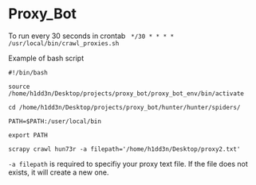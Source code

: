 # Proxy_Bot

To run every 30 seconds in crontab ` */30 * * * * /usr/local/bin/crawl_proxies.sh`


Example of bash script


`#!/bin/bash`

`source /home/h1dd3n/Desktop/projects/proxy_bot/proxy_bot_env/bin/activate`

`cd /home/h1dd3n/Desktop/projects/proxy_bot/hunter/hunter/spiders/`

`PATH=$PATH:/user/local/bin`

`export PATH`

`scrapy crawl hun73r -a filepath='/home/h1dd3n/Desktop/proxy2.txt'`

`-a filepath` is required to specifiy your proxy text file. If the file does not exists, it will create a new one.
